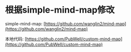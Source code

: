 # 根据simple-mind-map修改

simple-mind-map: [https://github.com/wanglin2/mind-map](https://github.com/wanglin2/mind-map)

本地代码: [https://github.com/PubWell/custom-mind-map](https://github.com/PubWell/custom-mind-map)